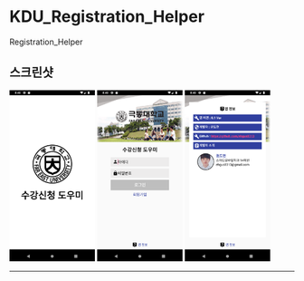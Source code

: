 # KDU_Registration_Helper
Registration_Helper

**스크린샷**
---
<img src="./image/1.png" width="30%"/> <img src="./image/2.png" width="30%"/> <img src="./image/3.png" width="30%"/>  
<hr/>
